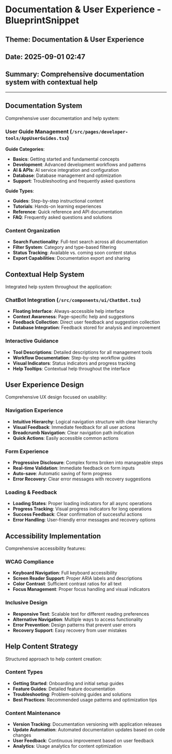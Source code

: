 # Documentation & User Experience - BlueprintSnippet
## Theme: Documentation & User Experience
## Date: 2025-09-01 02:47
## Summary: Comprehensive documentation system with contextual help

---

## Documentation System
Comprehensive user documentation and help system:

### User Guide Management (`/src/pages/developer-tools/AppUserGuides.tsx`)
**Guide Categories**:
- **Basics**: Getting started and fundamental concepts
- **Development**: Advanced development workflows and patterns
- **AI & APIs**: AI service integration and configuration
- **Database**: Database management and optimization
- **Support**: Troubleshooting and frequently asked questions

**Guide Types**:
- **Guides**: Step-by-step instructional content
- **Tutorials**: Hands-on learning experiences
- **Reference**: Quick reference and API documentation
- **FAQ**: Frequently asked questions and solutions

### Content Organization
- **Search Functionality**: Full-text search across all documentation
- **Filter System**: Category and type-based filtering
- **Status Tracking**: Available vs. coming soon content status
- **Export Capabilities**: Documentation export and sharing

## Contextual Help System
Integrated help system throughout the application:

### ChatBot Integration (`/src/components/ui/ChatBot.tsx`)
- **Floating Interface**: Always-accessible help interface
- **Context Awareness**: Page-specific help and suggestions
- **Feedback Collection**: Direct user feedback and suggestion collection
- **Database Integration**: Feedback stored for analysis and improvement

### Interactive Guidance
- **Tool Descriptions**: Detailed descriptions for all management tools
- **Workflow Documentation**: Step-by-step workflow guides
- **Visual Indicators**: Status indicators and progress tracking
- **Help Tooltips**: Contextual help throughout the interface

## User Experience Design
Comprehensive UX design focused on usability:

### Navigation Experience
- **Intuitive Hierarchy**: Logical navigation structure with clear hierarchy
- **Visual Feedback**: Immediate feedback for all user actions
- **Breadcrumb Navigation**: Clear navigation path indication
- **Quick Actions**: Easily accessible common actions

### Form Experience
- **Progressive Disclosure**: Complex forms broken into manageable steps
- **Real-time Validation**: Immediate feedback on form inputs
- **Auto-save**: Automatic saving of form progress
- **Error Recovery**: Clear error messages with recovery suggestions

### Loading & Feedback
- **Loading States**: Proper loading indicators for all async operations
- **Progress Tracking**: Visual progress indicators for long operations
- **Success Feedback**: Clear confirmation of successful actions
- **Error Handling**: User-friendly error messages and recovery options

## Accessibility Implementation
Comprehensive accessibility features:

### WCAG Compliance
- **Keyboard Navigation**: Full keyboard accessibility
- **Screen Reader Support**: Proper ARIA labels and descriptions
- **Color Contrast**: Sufficient contrast ratios for all text
- **Focus Management**: Proper focus handling and visual indicators

### Inclusive Design
- **Responsive Text**: Scalable text for different reading preferences
- **Alternative Navigation**: Multiple ways to access functionality
- **Error Prevention**: Design patterns that prevent user errors
- **Recovery Support**: Easy recovery from user mistakes

## Help Content Strategy
Structured approach to help content creation:

### Content Types
- **Getting Started**: Onboarding and initial setup guides
- **Feature Guides**: Detailed feature documentation
- **Troubleshooting**: Problem-solving guides and solutions
- **Best Practices**: Recommended usage patterns and optimization tips

### Content Maintenance
- **Version Tracking**: Documentation versioning with application releases
- **Update Automation**: Automated documentation updates based on code changes
- **User Feedback**: Continuous improvement based on user feedback
- **Analytics**: Usage analytics for content optimization